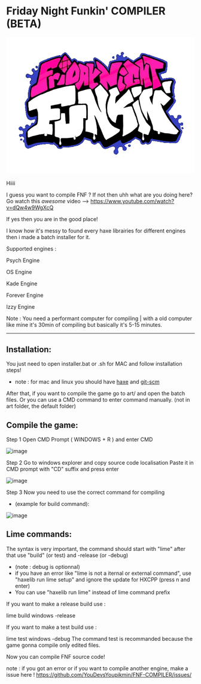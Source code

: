 # Friday Night Funkin' COMPILER (BETA)
![logo](transparent.png)

Hiiii

I guess you want to compile FNF ?
If not then uhh what are you doing here? Go watch this *awesome* video --> https://www.youtube.com/watch?v=dQw4w9WgXcQ

If yes then you are in the good place!

I know how it's messy to found every haxe librairies for different engines then i made a batch installer for it.

Supported engines :

Psych Engine

OS Engine

Kade Engine

Forever Engine

Izzy Engine

Note : You need a performant computer for compiling | with a old computer like mine it's 30min of compiling but basically it's 5-15 minutes.

------------------------------------------------------------------------------------
## Installation:
You just need to open installer.bat or .sh for MAC and follow installation steps!
* note : for mac and linux you should have [haxe](https://haxe.org/download/version/4.2.5/) and [git-scm](https://git-scm.com/downloads)

After that, if you want to compile the game go to art/ and open the batch files.
Or you can use a CMD command to enter command manually. (not in art folder, the default folder)

## Compile the game:
Step 1
Open CMD Prompt ( WINDOWS + R ) and enter CMD

![image](https://github.com/YouDevsYoupikmin/FNF-COMPILER/assets/132922421/8162b330-86d5-4c78-96b8-4dbf99e7eb71)

Step 2
Go to windows explorer and copy source code localisation
Paste it in CMD prompt with "CD" suffix and press enter

![image](https://github.com/YouDevsYoupikmin/FNF-COMPILER/assets/132922421/72529178-875f-4b77-abe6-3599915e192f)

Step 3
Now you need to use the correct command for compiling
* (example for build command):
 
![image](https://github.com/YouDevsYoupikmin/FNF-COMPILER/assets/132922421/4a865346-3709-45c8-a18f-7a807b78d08a)

## Lime commands:

The syntax is very important, the command should start with "lime" after that use "build" (or test) and -release (or -debug)
* (note : debug is optionnal)
* if you have an error like "lime is not a iternal or external command", use "haxelib run lime setup" and ignore the update for HXCPP (press n and enter)
* You can use "haxelib run lime" instead of lime command prefix

If you want to make a release build use :

lime build windows -release

If you want to make a test build use :

lime test windows -debug
The command test is recommanded because the game gonna compile only edited files.

Now you can compile FNF source code!

note : if you got an error or if you want to compile another engine, make a issue here ! https://github.com/YouDevsYoupikmin/FNF-COMPILER/issues/
